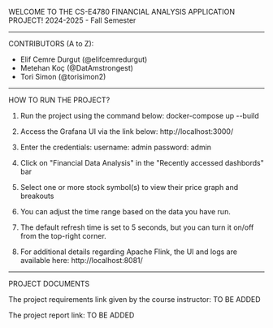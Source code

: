 WELCOME TO THE CS-E4780 FINANCIAL ANALYSIS APPLICATION PROJECT!
2024-2025 - Fall Semester

----------------------------------------------------------------

CONTRIBUTORS (A to Z):

- Elif Cemre Durgut (@elifcemredurgut)
- Metehan Koç (@DatAmstrongest)
- Tori Simon (@torisimon2)

----------------------------------------------------------------

HOW TO RUN THE PROJECT?

1) Run the project using the command below:
docker-compose up --build

2) Access the Grafana UI via the link below:
http://localhost:3000/

3) Enter the credentials:
username: admin
password: admin

4)  Click on "Financial Data Analysis" in the "Recently accessed dashbords" bar

5) Select one or more stock symbol(s) to view their price graph and breakouts

6) You can adjust the time range based on the data you have run.

7) The default refresh time is set to 5 seconds, but you can turn it on/off from the top-right corner.

8) For additional details regarding Apache Flink, the UI and logs are available here:
http://localhost:8081/

----------------------------------------------------------------

PROJECT DOCUMENTS

The project requirements link given by the course instructor:
TO BE ADDED

The project report link:
TO BE ADDED